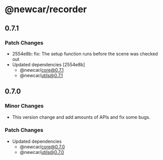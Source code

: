 # @newcar/recorder

## 0.7.1

### Patch Changes

- 2554e8b: fix: The setup function runs before the scene was checked out
- Updated dependencies [2554e8b]
  - @newcar/core@0.7.1
  - @newcar/utils@0.7.1

## 0.7.0

### Minor Changes

- This version change and add amounts of APIs and fix some bugs.

### Patch Changes

- Updated dependencies
  - @newcar/core@0.7.0
  - @newcar/utils@0.7.0

